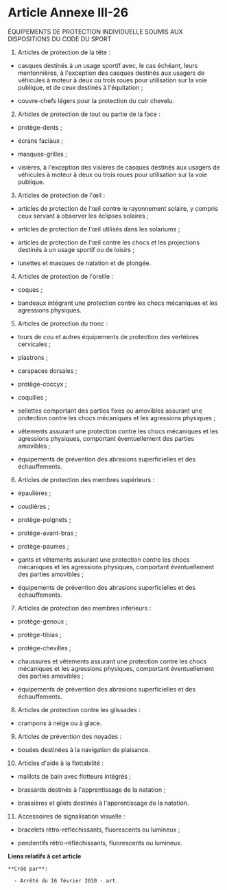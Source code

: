 # Article Annexe III-26

ÉQUIPEMENTS DE PROTECTION INDIVIDUELLE SOUMIS AUX DISPOSITIONS DU CODE DU SPORT 

1. Articles de protection de la tête : 

- casques destinés à un usage sportif avec, le cas échéant, leurs mentonnières, à l'exception des casques destinés aux
usagers de véhicules à moteur à deux ou trois roues pour utilisation sur la voie publique, et de ceux destinés à
l'équitation ; 

- couvre-chefs légers pour la protection du cuir chevelu. 

2. Articles de protection de tout ou partie de la face : 

- protège-dents ; 

- écrans faciaux ; 

- masques-grilles ; 

- visières, à l'exception des visières de casques destinés aux usagers de véhicules à moteur à deux ou trois roues pour
utilisation sur la voie publique. 

3. Articles de protection de l'œil : 

- articles de protection de l'œil contre le rayonnement solaire, y compris ceux servant à observer les éclipses solaires ; 

- articles de protection de l'œil utilisés dans les solariums ; 

- articles de protection de l'œil contre les chocs et les projections destinés à un usage sportif ou de loisirs ; 

- lunettes et masques de natation et de plongée. 

4. Articles de protection de l'oreille : 

- coques ; 

- bandeaux intégrant une protection contre les chocs mécaniques et les agressions physiques. 

5. Articles de protection du tronc : 

- tours de cou et autres équipements de protection des vertèbres cervicales ; 

- plastrons ; 

- carapaces dorsales ; 

- protège-coccyx ; 

- coquilles ; 

- sellettes comportant des parties fixes ou amovibles assurant une protection contre les chocs mécaniques et les agressions
physiques ; 

- vêtements assurant une protection contre les chocs mécaniques et les agressions physiques, comportant éventuellement des
parties amovibles ; 

- équipements de prévention des abrasions superficielles et des échauffements. 

6. Articles de protection des membres supérieurs : 

- épaulières ; 

- coudières ; 

- protège-poignets ; 

- protège-avant-bras ; 

- protège-paumes ; 

- gants et vêtements assurant une protection contre les chocs mécaniques et les agressions physiques, comportant
éventuellement des parties amovibles ; 

- équipements de prévention des abrasions superficielles et des échauffements. 

7. Articles de protection des membres inférieurs : 

- protège-genoux ; 

- protège-tibias ; 

- protège-chevilles ; 

- chaussures et vêtements assurant une protection contre les chocs mécaniques et les agressions physiques, comportant
éventuellement des parties amovibles ; 

- équipements de prévention des abrasions superficielles et des échauffements. 

8. Articles de protection contre les glissades : 

- crampons à neige ou à glace. 

9. Articles de prévention des noyades : 

- bouées destinées à la navigation de plaisance. 

10. Articles d'aide à la flottabilité : 

- maillots de bain avec flotteurs intégrés ; 

- brassards destinés à l'apprentissage de la natation ; 

- brassières et gilets destinés à l'apprentissage de la natation. 

11. Accessoires de signalisation visuelle : 

- bracelets rétro-réfléchissants, fluorescents ou lumineux ; 

- pendentifs rétro-réfléchissants, fluorescents ou lumineux.

**Liens relatifs à cet article**

	**Créé par**:

	  - Arrêté du 16 février 2010 - art.
